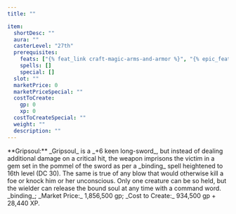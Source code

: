 ```yaml
---
title: ""

item:
  shortDesc: ""
  aura: ""
  casterLevel: "27th"
  prerequisites:
    feats: ["{% feat_link craft-magic-arms-and-armor %}", "{% epic_feat_link craft-epic-magic-arms-and-armor %}"]
    spells: []
    special: []
  slot: ""
  marketPrice: 0
  marketPriceSpecial: ""
  costToCreate:
    gp: 0
    xp: 0
  costToCreateSpecial: ""
  weight: ""
  description: ""
---
```

<p id="gripsoul">**Gripsoul:** _Gripsoul_ is a _+6 keen long-sword_, but instead of dealing additional damage on a critical hit, the weapon imprisons the victim in a gem set in the pommel of the sword as per a _binding_ spell heightened to 16th level (DC 30). The same is true of any blow that would otherwise kill a foe or knock him or her unconscious. Only one creature can be so held, but the wielder can release the bound soul at any time with a command word.
_binding_; _Market Price:_ 1,856,500 gp; _Cost to Create:_ 934,500 gp + 28,440 XP.

